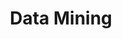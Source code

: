 ---
layout: posts_by_category
categories: data-mining
title: Data Mining
permalink: /category/data-mining
---